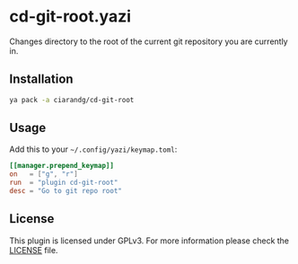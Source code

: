# cd-git-root.yazi

Changes directory to the root of the current git repository you are currently in.

## Installation

```sh
ya pack -a ciarandg/cd-git-root
```

## Usage

Add this to your `~/.config/yazi/keymap.toml`:

```toml
[[manager.prepend_keymap]]
on   = ["g", "r"]
run  = "plugin cd-git-root"
desc = "Go to git repo root"
```

## License

This plugin is licensed under GPLv3. For more information please check the [LICENSE](LICENSE) file.
